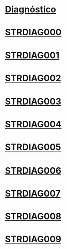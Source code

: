 # [Diagnóstico](index.md)

# [STRDIAG000](STRDIAG000.md)
# [STRDIAG001](STRDIAG001.md)
# [STRDIAG002](STRDIAG002.md)
# [STRDIAG003](STRDIAG003.md)
# [STRDIAG004](STRDIAG004.md)
# [STRDIAG005](STRDIAG005.md)
# [STRDIAG006](STRDIAG006.md)
# [STRDIAG007](STRDIAG007.md)
# [STRDIAG008](STRDIAG008.md)
# [STRDIAG009](STRDIAG009.md)
